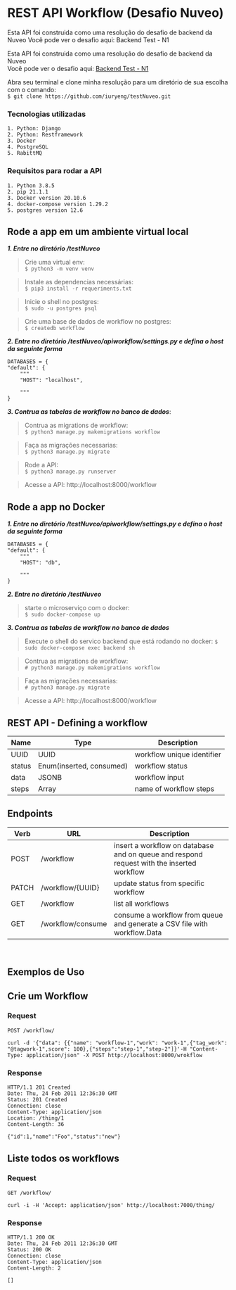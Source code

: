 #  REST API Workflow (Desafio Nuveo)

Esta API foi construida como uma resolução do desafio de backend da Nuveo
Você pode ver o desafio aqui: Backend Test - N1

Esta API foi construida como uma resolução do desafio de backend da Nuveo <br />
Você pode ver o desafio aqui: [Backend Test - N1](https://github.com/iuryeng/testNuveo/blob/main/Desafio%20N1%20-%20Integra%C3%A7%C3%A3o.pdf)<br />

Abra seu terminal e clone minha resolução para um diretório de sua escolha com o comando: <br /> 
`$ git clone https://github.com/iuryeng/testNuveo.git`

###  Tecnologias utilizadas
    1. Python: Django
    2. Python: Restframework
    3. Docker
    4. PostgreSQL
    5. RabittMQ



### Requisitos para rodar a API
    
    1. Python 3.8.5
    2. pip 21.1.1 
    3. Docker version 20.10.6
    4. docker-compose version 1.29.2
    5. postgres version 12.6
    



## Rode a app em um ambiente virtual local
 
___1. Entre no diretório /testNuveo___
  
>Crie uma virtual env: <br />`$ python3 -m venv venv`
        
>Instale as dependencias necessárias:<br /> `$ pip3 install -r requeriments.txt`

>Inicie o shell no postgres:<br /> `$ sudo -u postgres psql`
        
>Crie uma base de dados de workflow no postgres:<br />`$ createdb workflow`    


    
___2. Entre no diretório /testNuveo/apiworkflow/settings.py e defina o host da seguinte forma___ <br /> 
    
    DATABASES = {
    "default": {
        """
        "HOST": "localhost",
        
        """
    }
     
___3. Contrua as tabelas de workflow no banco de dados___:

>Contrua as migrations de workflow:<br /> 
`$ python3 manage.py makemigrations workflow`

>Faça as migrações necessarias: <br /> 
`$ python3 manage.py migrate`
    
>Rode a API:<br /> 
`$ python3 manage.py runserver`
    
>Acesse a API: http://localhost:8000/workflow      
                 
## Rode a app no Docker

    
___1. Entre no diretório /testNuveo/apiworkflow/settings.py e defina o host da seguinte forma___ <br /> 
    
    DATABASES = {
    "default": {
        """
        "HOST": "db",
        
        """
    }
    
___2. Entre no diretório /testNuveo___

>starte o microserviço com o docker: <br /> 
 `$ sudo docker-compose up`


___3. Contrua as tabelas de workflow no banco de dados___

>Execute o shell do servico backend que está rodando no docker:
`$ sudo docker-compose exec backend sh`

>Contrua as migrations de workflow:<br /> 
`# python3 manage.py makemigrations workflow`

>Faça as migrações necessarias: <br /> 
`# python3 manage.py migrate`
    
>Acesse a API: http://localhost:8000/workflow
                  
## REST API - Defining a workflow

|Name|Type|Description|
|-|-|-|
|UUID|UUID|workflow unique identifier|
|status|Enum(inserted, consumed)|workflow status|
|data|JSONB|workflow input|
|steps|Array|name of workflow steps

## Endpoints

|Verb|URL|Description|
|-|-|-|
|POST|/workflow|insert a workflow on database and on queue and respond request with the inserted workflow|
|PATCH|/workflow/{UUID}|update status from specific workflow|
|GET|/workflow|list all workflows|
|GET|/workflow/consume|consume a workflow from queue and generate a CSV file with workflow.Data|

<br />

## Exemplos de Uso


## Crie um Workflow

### Request

`POST /workflow/`

    curl -d '{"data": {{"name": "workflow-1","work": "work-1",{"tag_work": "@tagwork-1",score": 100},{"steps":"step-1","step-2"]}'-H "Content-Type: application/json" -X POST http://localhost:8000/wrokflow

### Response

    HTTP/1.1 201 Created
    Date: Thu, 24 Feb 2011 12:36:30 GMT
    Status: 201 Created
    Connection: close
    Content-Type: application/json
    Location: /thing/1
    Content-Length: 36

    {"id":1,"name":"Foo","status":"new"}

## Liste todos os workflows

### Request

`GET /workflow/`

    curl -i -H 'Accept: application/json' http://localhost:7000/thing/

### Response

    HTTP/1.1 200 OK
    Date: Thu, 24 Feb 2011 12:36:30 GMT
    Status: 200 OK
    Connection: close
    Content-Type: application/json
    Content-Length: 2

    []


